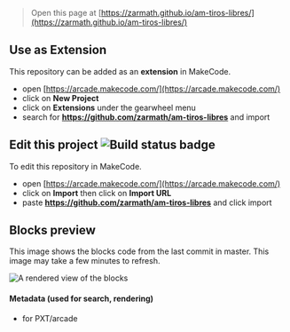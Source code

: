  


> Open this page at [https://zarmath.github.io/am-tiros-libres/](https://zarmath.github.io/am-tiros-libres/)

## Use as Extension

This repository can be added as an **extension** in MakeCode.

* open [https://arcade.makecode.com/](https://arcade.makecode.com/)
* click on **New Project**
* click on **Extensions** under the gearwheel menu
* search for **https://github.com/zarmath/am-tiros-libres** and import

## Edit this project ![Build status badge](https://github.com/zarmath/am-tiros-libres/workflows/MakeCode/badge.svg)

To edit this repository in MakeCode.

* open [https://arcade.makecode.com/](https://arcade.makecode.com/)
* click on **Import** then click on **Import URL**
* paste **https://github.com/zarmath/am-tiros-libres** and click import

## Blocks preview

This image shows the blocks code from the last commit in master.
This image may take a few minutes to refresh.

![A rendered view of the blocks](https://github.com/zarmath/am-tiros-libres/raw/master/.github/makecode/blocks.png)

#### Metadata (used for search, rendering)

* for PXT/arcade
<script src="https://makecode.com/gh-pages-embed.js"></script><script>makeCodeRender("{{ site.makecode.home_url }}", "{{ site.github.owner_name }}/{{ site.github.repository_name }}");</script>
